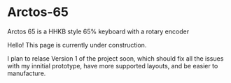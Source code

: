 # Arctos-65
Arctos 65 is a HHKB style 65% keyboard with a rotary encoder

Hello! This page is currently under construction. 

I plan to relase Version 1 of the project soon, which should fix all the issues with my innitial prototype, have more supported layouts, and be easier to manufacture.
